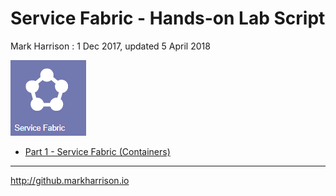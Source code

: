 # Service Fabric - Hands-on Lab Script

Mark Harrison : 1 Dec 2017, updated 5 April 2018

![](Images/SF.png)

- [Part 1 - Service Fabric (Containers)](sf.md)

---
<http://github.markharrison.io>